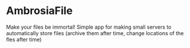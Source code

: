 # AmbrosiaFile
Make your files be immortal! Simple app for making small servers to automatically store files (archive them after time, change locations of the fles after time)
